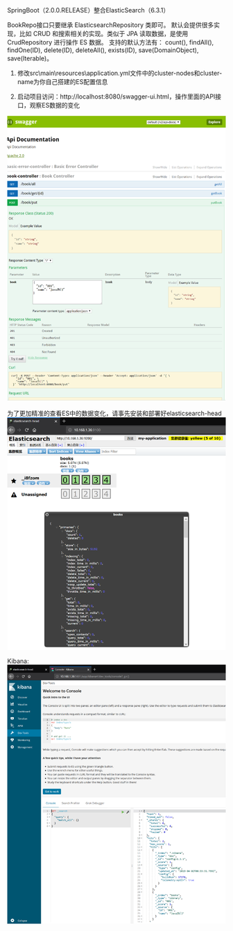 SpringBoot（2.0.0.RELEASE）整合ElasticSearch（6.3.1）

BookRepo接口只要继承 ElasticsearchRepository 类即可。
默认会提供很多实现，比如 CRUD 和搜索相关的实现。类似于 JPA 读取数据，是使用 CrudRepository 进行操作 ES 数据。
支持的默认方法有： count(), findAll(), findOne(ID), delete(ID), deleteAll(), exists(ID), save(DomainObject), save(Iterable)。

1. 修改src\main\resources\application.yml文件中的cluster-nodes和cluster-name为你自己搭建的ES配置信息

2. 启动项目访问：http://localhost:8080/swagger-ui.html，操作里面的API接口，观察ES数据的变化

![es-swagger](https://github.com/marcusfang/SpringBoot_ElasticSearch/blob/master/src/main/resources/static/es-swagger.png)


为了更加精准的查看ES中的数据变化，请事先安装和部署好elasticsearch-head
![elasticsearch-head](https://github.com/marcusfang/SpringBoot_ElasticSearch/blob/master/src/main/resources/static/es.png)

Kibana:
![kibana](https://github.com/marcusfang/SpringBoot_ElasticSearch/blob/master/src/main/resources/static/kibana.png)
